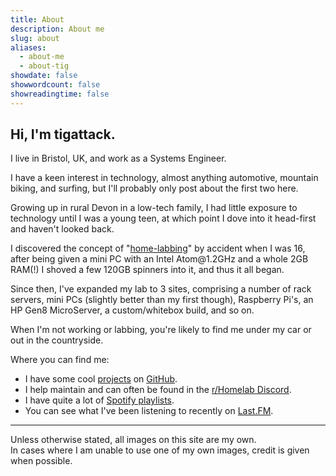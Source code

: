 ```yaml
---
title: About
description: About me
slug: about
aliases:
  - about-me
  - about-tig
showdate: false
showwordcount: false
showreadingtime: false
---
```


## Hi, I'm tigattack.

I live in Bristol, UK, and work as a Systems Engineer.

I have a keen interest in technology, almost anything automotive, mountain biking, and surfing, but I'll probably only post about the first two here.

Growing up in rural Devon in a low-tech family, I had little exposure to technology until I was a young teen, at which point I dove into it head-first and haven't looked back.

I discovered the concept of "[home-labbing](https://www.reddit.com/r/homelab/wiki/introduction)" by accident when I was 16, after being given a mini PC with an Intel Atom\@1.2GHz and a whole 2GB RAM(!) I shoved a few 120GB spinners into it, and thus it all began.

Since then, I've expanded my lab to 3 sites, comprising a number of rack servers, mini PCs (slightly better than my first though), Raspberry Pi's, an HP Gen8 MicroServer, a custom/whitebox build, and so on.

When I'm not working or labbing, you're likely to find me under my car or out in the countryside.

Where you can find me:

* I have some cool [projects](/projects) on [GitHub](https://github.com/tigattack).
* I help maintain and can often be found in the [r/Homelab Discord](https://discord.gg/homelab).
* I have quite a lot of [Spotify playlists](https://open.spotify.com/user/jzdq9f73omuknrr57rnsd3xxq?si=c63dcb8ffd3f4bac).
* You can see what I've been listening to recently on [Last.FM](https://last.fm/user/tigattack).

---

Unless otherwise stated, all images on this site are my own.  
In cases where I am unable to use one of my own images, credit is given when possible.
